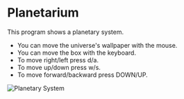 # Planetarium

This program shows a planetary system.

- You can move the universe's wallpaper with the mouse.
- You can move the box with the keyboard.
- To move right/left press d/a.
- To move up/down press w/s.
- To move forward/backward press DOWN/UP.

![Planetary System](demonstration.gif)
